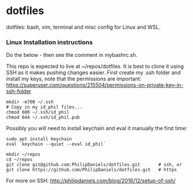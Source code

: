 # dotfiles
dotfiles: bash, vim, terminal and misc config for Linux and WSL.

### Linux Installation instructions
Do the below - then see the comment in mybashrc.sh.

This repo is expected to live at ~/repos/dotfiles. It is best to clone it using SSH
as it makes pushing changes easier. First create my .ssh folder and install my keys,
note that the permissions are important: https://superuser.com/questions/215504/permissions-on-private-key-in-ssh-folder

```
mkdir -m700 ~/.ssh
# Copy in my id_phil files...
chmod 600 ~/.ssh/id_phil
chmod 644 ~/.ssh/id_phil.pub
```

Possibly you will need to install keychain and eval it manually the first time:

```
sudo apt install keychain
eval `keychain --quiet --eval id_phil`
```

```
mkdir ~/repos
cd ~/repos
git clone git@github.com:PhilipDaniels/dotfiles.git       # ssh, or
git clone https://github.com/PhilipDaniels/dotfiles.git   # https
```

For more on SSH: http://philipdaniels.com/blog/2016/12/setup-of-ssh/

